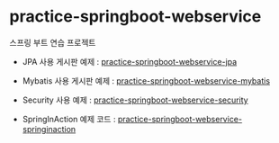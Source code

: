 # practice-springboot-webservice

스프링 부트 연습 프로젝트

- JPA 사용 게시판 예제 : [practice-springboot-webservice-jpa](https://github.com/JJungwoo/practice-springboot-webservice/tree/develop/practice-springboot-webservice-jpa)

- Mybatis 사용 게시판 예제 : [practice-springboot-webservice-mybatis](https://github.com/JJungwoo/practice-springboot-webservice/tree/develop/practice-springboot-webservice-mybatis)

- Security 사용 예제 : [practice-springboot-webservice-security](https://github.com/JJungwoo/practice-springboot-webservice/tree/develop/practice-springboot-webservice-security)

- SpringInAction 예제 코드 : [practice-springboot-webservice-springinaction](https://github.com/JJungwoo/practice-springboot-webservice/tree/main/practice-springboot-webservice-springinaction)

